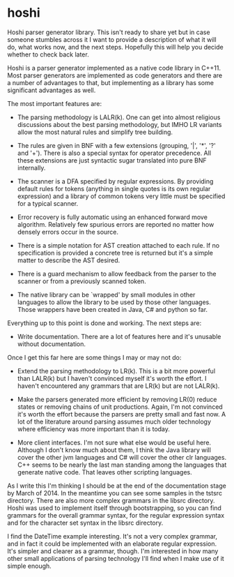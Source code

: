 hoshi
=====

Hoshi parser generator library. This isn't ready to share yet but in
case someone stumbles across it I want to provide a description of
what it will do, what works now, and the next steps. Hopefully this
will help you decide whether to check back later.

Hoshi is a parser generator implemented as a native code library in
C++11. Most parser generators are implemented as code generators and
there are a number of advantages to that, but implementing as a
library has some significant advantages as well. 

The most important features are:

 - The parsing methodology is LALR(k). One can get into almost
   religious discussions about the best parsing methodology, but IMHO
   LR variants allow the most natural rules and simplify tree
   building.

 - The rules are given in BNF with a few extensions (grouping, '|',
   '*', '?' and '+'). There is also a special syntax for operator
   precedence. All these extensions are just syntactic sugar
   translated into pure BNF internally.

 - The scanner is a DFA specified by regular expressions. By
   providing default rules for tokens (anything in single quotes
   is its own regular expression) and a library of common tokens
   very little must be specified for a typical scanner.

 - Error recovery is fully automatic using an enhanced forward move
   algorithm. Relatively few spurious errors are reported no matter
   how densely errors occur in the source.

 - There is a simple notation for AST creation attached to each rule.
   If no specification is provided a concrete tree is returned but
   it's a simple matter to describe the AST desired.

 - There is a guard mechanism to allow feedback from the parser
   to the scanner or from a previously scanned token.

 - The native library can be `wrapped' by small modules in other
   languages to allow the library to be used by those other languages.
   Those wrappers have been created in Java, C# and python so far.

Everything up to this point is done and working. The next steps are:

 - Write documentation. There are a lot of features here and it's
   unusable without documentation.

Once I get this far here are some things I may or may not do:

 - Extend the parsing methodology to LR(k). This is a bit more
   powerful than LALR(k) but I haven't convinced myself it's worth
   the effort. I haven't encountered any grammars that are LR(k)
   but are not LALR(k).

 - Make the parsers generated more efficient by removing LR(0) reduce
   states or removing chains of unit productions. Again, I'm not
   convinced it's worth the effort because the parsers are pretty
   small and fast now. A lot of the literature around parsing assumes
   much older technology where efficiency was more important than it
   is today.

 - More client interfaces. I'm not sure what else would be useful
   here. Although I don't know much about them, I think the Java
   library will cover the other jvm languages and C# will cover the
   other clr languages. C++ seems to be nearly the last man standing
   among the languages that generate native code. That leaves other
   scripting languages. 

As I write this I'm thinking I should be at the end of the
documentation stage by March of 2014. In the meantime you can see some
samples in the tstsrc directory. There are also more complex grammars
in the libsrc directory. Hoshi was used to implement itself through
bootstrapping, so you can find grammars for the overall grammar
syntax, for the regular expression syntax and for the character set
syntax in the libsrc directory.

I find the DateTime example interesting. It's not a very complex
grammar, and in fact it could be implemented with an elaborate regular
expression. It's simpler and clearer as a grammar, though. I'm
interested in how many other small applications of parsing technology
I'll find when I make use of it simple enough.

